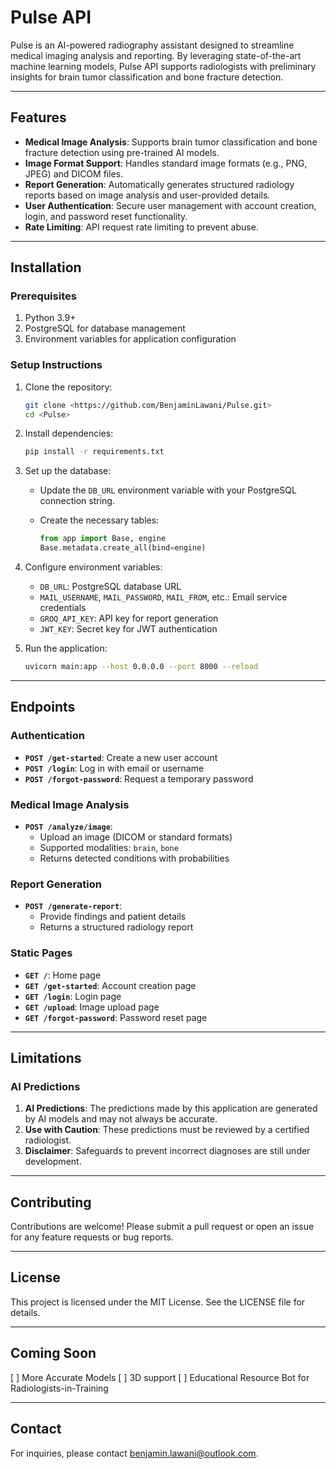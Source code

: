 # Pulse API

Pulse is an AI-powered radiography assistant designed to streamline medical imaging analysis and reporting. By leveraging state-of-the-art machine learning models, Pulse API supports radiologists with preliminary insights for brain tumor classification and bone fracture detection.

---

## Features

- **Medical Image Analysis**: Supports brain tumor classification and bone fracture detection using pre-trained AI models.
- **Image Format Support**: Handles standard image formats (e.g., PNG, JPEG) and DICOM files.
- **Report Generation**: Automatically generates structured radiology reports based on image analysis and user-provided details.
- **User Authentication**: Secure user management with account creation, login, and password reset functionality.
- **Rate Limiting**: API request rate limiting to prevent abuse.

---

## Installation

### Prerequisites

1. Python 3.9+
2. PostgreSQL for database management
3. Environment variables for application configuration

### Setup Instructions

1. Clone the repository:

    ```bash
    git clone <https://github.com/BenjaminLawani/Pulse.git>
    cd <Pulse>
    ```

2. Install dependencies:

    ```bash
    pip install -r requirements.txt
    ```

3. Set up the database:
    - Update the `DB_URL` environment variable with your PostgreSQL connection string.
    - Create the necessary tables:

      ```python
      from app import Base, engine
      Base.metadata.create_all(bind=engine)
      ```

4. Configure environment variables:

    - `DB_URL`: PostgreSQL database URL
    - `MAIL_USERNAME`, `MAIL_PASSWORD`, `MAIL_FROM`, etc.: Email service credentials
    - `GROQ_API_KEY`: API key for report generation
    - `JWT_KEY`: Secret key for JWT authentication

5. Run the application:

    ```bash
    uvicorn main:app --host 0.0.0.0 --port 8000 --reload
    ```

---

## Endpoints

### **Authentication**

- **`POST /get-started`**: Create a new user account
- **`POST /login`**: Log in with email or username
- **`POST /forgot-password`**: Request a temporary password

### **Medical Image Analysis**

- **`POST /analyze/image`**:
  - Upload an image (DICOM or standard formats)
  - Supported modalities: `brain`, `bone`
  - Returns detected conditions with probabilities

### **Report Generation**

- **`POST /generate-report`**:
  - Provide findings and patient details
  - Returns a structured radiology report

### **Static Pages**

- **`GET /`**: Home page
- **`GET /get-started`**: Account creation page
- **`GET /login`**: Login page
- **`GET /upload`**: Image upload page
- **`GET /forgot-password`**: Password reset page

---

## Limitations

### **AI Predictions**

1. **AI Predictions**: The predictions made by this application are generated by AI models and may not always be accurate.
2. **Use with Caution**: These predictions must be reviewed by a certified radiologist.
3. **Disclaimer**: Safeguards to prevent incorrect diagnoses are still under development.

---

## Contributing

Contributions are welcome! Please submit a pull request or open an issue for any feature requests or bug reports.

---

## License

This project is licensed under the MIT License. See the LICENSE file for details.

---

## Coming Soon
[ ] More Accurate Models
[ ] 3D support
[ ] Educational Resource Bot for Radiologists-in-Training

---

## Contact

For inquiries, please contact [benjamin.lawani@outlook.com](mailto:benjamin.lawani@outlook.com).

